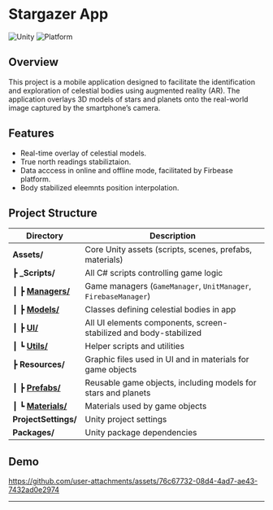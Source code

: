 # Stargazer App

![Unity](https://img.shields.io/badge/Engine-Unity-black?logo=unity)
![Platform](https://img.shields.io/badge/Platform-Android-green?logo=android)


## Overview

This project is a mobile application designed to facilitate the identification and exploration of celestial bodies using augmented reality (AR). The application overlays 3D models of stars and planets onto the real-world image captured by the smartphone’s camera.

## Features

- Real-time overlay of celestial models.
- True north readings stabiliztaion.
- Data acccess in online and offline mode, facilitated by Firbease platform. 
- Body stabilized eleemnts position interpolation.
  
##  Project Structure

| **Directory**          | **Description**                                                                 |
|-----------------------|---------------------------------------------------------------------------------|
|  **Assets/**         | Core Unity assets (scripts, scenes, prefabs, materials)                         |
| ┣  **_Scripts/**      | All C# scripts controlling game logic                                           |
| ┃ ┣  **[Managers/](https://github.com/RoboRopuch/StargazerAR/tree/main/Assets/_Scripts/Managers)**   | Game managers (`GameManager`, `UnitManager`, `FirebaseManager`) |
| ┃ ┣  **[Models/](https://github.com/RoboRopuch/StargazerAR/tree/main/Assets/_Scripts/Models)**     | Classes defining celestial bodies in app  |
| ┃ ┣  **[UI/](https://github.com/RoboRopuch/StargazerAR/tree/main/Assets/_Scripts/UI)**    | All UI elements components, screen-stabilized and body-stabilized |
| ┃ ┗  **[Utils/](https://github.com/RoboRopuch/StargazerAR/tree/main/Assets/_Scripts/Utils)**  | Helper scripts and utilities                                                    |
| ┣  **Resources/**      | Graphic files used in UI and in materials for game objects                            |
| ┃ ┣  **[Prefabs/](https://github.com/RoboRopuch/StargazerAR/tree/main/Assets/Resources/Prefabs)**   | Reusable game objects, including models for stars and planets |
| ┃ ┗  **[Materials/](https://github.com/RoboRopuch/StargazerAR/tree/main/Assets/Resources/Materials)**  | Materials used by game objects|    
|  **ProjectSettings/** | Unity project settings                                                          |
|  **Packages/**       | Unity package dependencies                                                      |

## Demo
https://github.com/user-attachments/assets/76c67732-08d4-4ad7-ae43-7432ad0e2974


---
